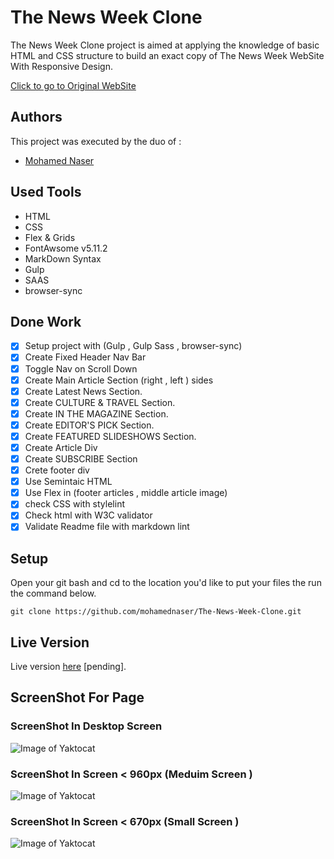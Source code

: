 # The News Week Clone

The News Week Clone project is aimed at applying the knowledge of basic HTML and CSS structure to build an exact copy of The News Week WebSite With Responsive Design.

[Click to go to Original WebSite](https://www.newsweek.com/)

## Authors

This project was executed by the duo of :

- [Mohamed Naser](https://www.linkedin.com/in/mohamednaseramein/)

## Used Tools

- HTML
- CSS
- Flex & Grids
- FontAwsome v5.11.2
- MarkDown Syntax
- Gulp
- SAAS
- browser-sync

## Done Work

- [x] Setup project with (Gulp , Gulp Sass , browser-sync) 
- [X] Create Fixed Header Nav Bar
- [x] Toggle Nav on Scroll Down
- [x] Create Main Article Section (right , left ) sides 
- [x] Create Latest News Section.
- [x] Create CULTURE & TRAVEL Section.
- [x] Create IN THE MAGAZINE Section.
- [x] Create EDITOR'S PICK Section.
- [x] Create FEATURED SLIDESHOWS Section.
- [x] Create Article Div
- [X] Create SUBSCRIBE Section
- [x] Crete footer div
- [x] Use Semintaic HTML
- [x] Use Flex in (footer articles , middle article image)
- [x] check CSS with stylelint
- [x] Check html with W3C validator
- [x] Validate Readme file with markdown lint

## Setup

Open your git bash and cd to the location you'd like to put your files the run the command below.

```console
git clone https://github.com/mohamednaser/The-News-Week-Clone.git
```

## Live Version

Live version [here](https://google.com) [pending].

## ScreenShot For Page
### ScreenShot In Desktop Screen
![Image of Yaktocat](./src/assets/full_page_screenshot.png)

### ScreenShot In Screen < 960px (Meduim Screen )
![Image of Yaktocat](./src/assets/meduim-screen.png)

### ScreenShot In Screen < 670px (Small Screen )
![Image of Yaktocat](./src/assets/small_screen.png)